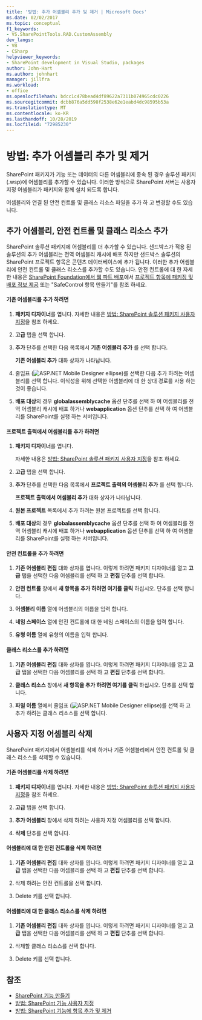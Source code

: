 ```yaml
---
title: '방법: 추가 어셈블리 추가 및 제거 | Microsoft Docs'
ms.date: 02/02/2017
ms.topic: conceptual
f1_keywords:
- VS.SharePointTools.RAD.CustomAssembly
dev_langs:
- VB
- CSharp
helpviewer_keywords:
- SharePoint development in Visual Studio, packages
author: John-Hart
ms.author: johnhart
manager: jillfra
ms.workload:
- office
ms.openlocfilehash: bdcc1c478bead4df89622a7311b074965cdc0226
ms.sourcegitcommit: dcbb876a5dd598f2538e62e1eabd4dc98595b53a
ms.translationtype: MT
ms.contentlocale: ko-KR
ms.lasthandoff: 10/28/2019
ms.locfileid: "72985230"
---
```

# <a name="how-to-add-and-remove-additional-assemblies"></a>방법: 추가 어셈블리 추가 및 제거
  SharePoint 패키지가 기능 또는 데이터의 다른 어셈블리에 종속 된 경우 솔루션 패키지 (.wsp)에 어셈블리를 추가할 수 있습니다. 이러한 방식으로 SharePoint 서버는 사용자 지정 어셈블리가 패키지와 함께 설치 되도록 합니다.

 어셈블리와 연결 된 안전 컨트롤 및 클래스 리소스 파일을 추가 하 고 변경할 수도 있습니다.

## <a name="add-additional-assemblies-safe-controls-and-class-resources"></a>추가 어셈블리, 안전 컨트롤 및 클래스 리소스 추가
 SharePoint 솔루션 패키지에 어셈블리를 더 추가할 수 있습니다. 샌드박스가 적용 된 솔루션의 추가 어셈블리는 전역 어셈블리 캐시에 배포 하지만 샌드박스 솔루션의 SharePoint 프로젝트 항목은 콘텐츠 데이터베이스에 추가 됩니다. 이러한 추가 어셈블리에 안전 컨트롤 및 클래스 리소스를 추가할 수도 있습니다. 안전 컨트롤에 대 한 자세한 내용은 [SharePoint Foundation에서 웹 파트 배포](/previous-versions/office/developer/sharepoint-2010/cc768621(v=office.14))에서 [프로젝트 항목에 패키징 및 배포 정보 제공](../sharepoint/providing-packaging-and-deployment-information-in-project-items.md) 또는 "SafeControl 항목 만들기"를 참조 하세요.

#### <a name="to-add-an-existing-assembly"></a>기존 어셈블리를 추가 하려면

1. **패키지 디자이너**를 엽니다. 자세한 내용은 [방법: SharePoint 솔루션 패키지 사용자 지정](../sharepoint/how-to-customize-a-sharepoint-solution-package.md)을 참조 하세요.

2. **고급** 탭을 선택 합니다.

3. **추가** 단추를 선택한 다음 목록에서 **기존 어셈블리 추가** 를 선택 합니다.

     **기존 어셈블리 추가** 대화 상자가 나타납니다.

4. 줄임표 (![ASP.NET Mobile Designer ellipse](../sharepoint/media/mwellipsis.gif "ASP.NET 모바일 디자이너 줄임표"))를 선택한 다음 추가 하려는 어셈블리를 선택 합니다. 이식성을 위해 선택한 어셈블리에 대 한 상대 경로를 사용 하는 것이 좋습니다.

5. **배포 대상**의 경우 **globalassemblycache** 옵션 단추를 선택 하 여 어셈블리를 전역 어셈블리 캐시에 배포 하거나 **webapplication** 옵션 단추를 선택 하 여 어셈블리를 SharePoint를 실행 하는 서버입니다.

#### <a name="to-add-an-assembly-from-project-output"></a>프로젝트 출력에서 어셈블리를 추가 하려면

1. **패키지 디자이너**를 엽니다.

     자세한 내용은 [방법: SharePoint 솔루션 패키지 사용자 지정](../sharepoint/how-to-customize-a-sharepoint-solution-package.md)을 참조 하세요.

2. **고급** 탭을 선택 합니다.

3. **추가** 단추를 선택한 다음 목록에서 **프로젝트 출력의 어셈블리 추가** 를 선택 합니다.

     **프로젝트 출력에서 어셈블리 추가** 대화 상자가 나타납니다.

4. **원본 프로젝트** 목록에서 추가 하려는 원본 프로젝트를 선택 합니다.

5. **배포 대상**의 경우 **globalassemblycache** 옵션 단추를 선택 하 여 어셈블리를 전역 어셈블리 캐시에 배포 하거나 **webapplication** 옵션 단추를 선택 하 여 어셈블리를 SharePoint를 실행 하는 서버입니다.

#### <a name="to-add-a-safe-control"></a>안전 컨트롤을 추가 하려면

1. **기존 어셈블리 편집** 대화 상자를 엽니다. 이렇게 하려면 패키지 디자이너를 열고 **고급** 탭을 선택한 다음 어셈블리를 선택 하 고 **편집** 단추를 선택 합니다.

2. **안전 컨트롤** 창에서 **새 항목을 추가 하려면 여기를 클릭** 하십시오. 단추를 선택 합니다.

3. **어셈블리 이름** 열에 어셈블리의 이름을 입력 합니다.

4. **네임 스페이스** 열에 안전 컨트롤에 대 한 네임 스페이스의 이름을 입력 합니다.

5. **유형 이름** 열에 유형의 이름을 입력 합니다.

#### <a name="to-add-a-class-resource"></a>클래스 리소스를 추가 하려면

1. **기존 어셈블리 편집** 대화 상자를 엽니다. 이렇게 하려면 패키지 디자이너를 열고 **고급** 탭을 선택한 다음 어셈블리를 선택 하 고 **편집** 단추를 선택 합니다.

2. **클래스 리소스** 창에서 **새 항목을 추가 하려면 여기를 클릭** 하십시오. 단추를 선택 합니다.

3. **파일 이름** 열에서 줄임표 (![ASP.NET Mobile Designer ellipse](../sharepoint/media/mwellipsis.gif "ASP.NET 모바일 디자이너 줄임표"))를 선택 하 고 추가 하려는 클래스 리소스를 선택 합니다.

## <a name="delete-custom-assemblies"></a>사용자 지정 어셈블리 삭제
 SharePoint 패키지에서 어셈블리를 삭제 하거나 기존 어셈블리에서 안전 컨트롤 및 클래스 리소스를 삭제할 수 있습니다.

#### <a name="to-delete-an-existing-assembly"></a>기존 어셈블리를 삭제 하려면

1. **패키지 디자이너**를 엽니다. 자세한 내용은 [방법: SharePoint 솔루션 패키지 사용자 지정](../sharepoint/how-to-customize-a-sharepoint-solution-package.md)을 참조 하세요.

2. **고급** 탭을 선택 합니다.

3. **추가 어셈블리** 창에서 삭제 하려는 사용자 지정 어셈블리를 선택 합니다.

4. **삭제** 단추를 선택 합니다.

#### <a name="to-delete-a-safe-control-for-an-assembly"></a>어셈블리에 대 한 안전 컨트롤을 삭제 하려면

1. **기존 어셈블리 편집** 대화 상자를 엽니다. 이렇게 하려면 패키지 디자이너를 열고 **고급** 탭을 선택한 다음 어셈블리를 선택 하 고 **편집** 단추를 선택 합니다.

2. 삭제 하려는 안전 컨트롤을 선택 합니다.

3. Delete 키를 선택 합니다.

#### <a name="to-delete-a-class-resource-for-an-assembly"></a>어셈블리에 대 한 클래스 리소스를 삭제 하려면

1. **기존 어셈블리 편집** 대화 상자를 엽니다. 이렇게 하려면 패키지 디자이너를 열고 **고급** 탭을 선택한 다음 어셈블리를 선택 하 고 **편집** 단추를 선택 합니다.

2. 삭제할 클래스 리소스를 선택 합니다.

3. Delete 키를 선택 합니다.

## <a name="see-also"></a>참조
- [SharePoint 기능 만들기](../sharepoint/creating-sharepoint-features.md)
- [방법: SharePoint 기능 사용자 지정](../sharepoint/how-to-customize-a-sharepoint-feature.md)
- [방법: SharePoint 기능에 항목 추가 및 제거](../sharepoint/how-to-add-and-remove-items-to-sharepoint-features.md)
